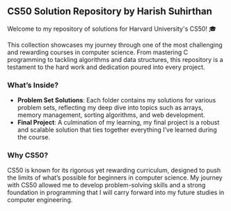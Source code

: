 ## CS50 Solution Repository by Harish Suhirthan

Welcome to my repository of solutions for Harvard University's CS50! 🎓

This collection showcases my journey through one of the most challenging and rewarding courses in computer science. From mastering C programming to tackling algorithms and data structures, this repository is a testament to the hard work and dedication poured into every project.

### What’s Inside?
- **Problem Set Solutions**: Each folder contains my solutions for various problem sets, reflecting my deep dive into topics such as arrays, memory management, sorting algorithms, and web development.
- **Final Project**: A culmination of my learning, my final project is a robust and scalable solution that ties together everything I’ve learned during the course.

### Why CS50?
CS50 is known for its rigorous yet rewarding curriculum, designed to push the limits of what’s possible for beginners in computer science. My journey with CS50 allowed me to develop problem-solving skills and a strong foundation in programming that I will carry forward into my future studies in computer engineering.
